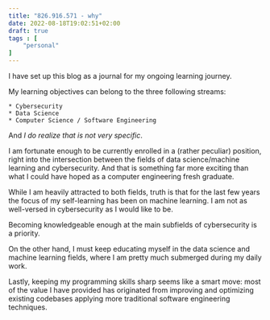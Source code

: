 ```yaml
---
title: "826.916.571 - why"
date: 2022-08-18T19:02:51+02:00
draft: true
tags : [
    "personal"
]
---
```


I have set up this blog as a journal for my ongoing learning journey.

My learning objectives can belong to the three following streams:

    * Cybersecurity
    * Data Science
    * Computer Science / Software Engineering

And *I do realize that is not very specific*.

I am fortunate enough to be currently enrolled in a (rather peculiar) position, right into the intersection between the fields of data science/machine learning and cybersecurity. And that is something far more exciting than what I could have hoped as a computer engineering fresh graduate.

While I am heavily attracted to both fields, truth is that for the last few years the focus of my self-learning has been on machine learning. I am not as well-versed in cybersecurity as I would like to be.

Becoming knowledgeable enough at the main subfields of cybersecurity is a priority.

On the other hand, I must keep educating myself in the data science and machine learning fields, where I am pretty much submerged during my daily work.

Lastly, keeping my programming skills sharp seems like a smart move: most of the value I have provided has originated from improving and optimizing existing codebases applying more traditional software engineering techniques.
